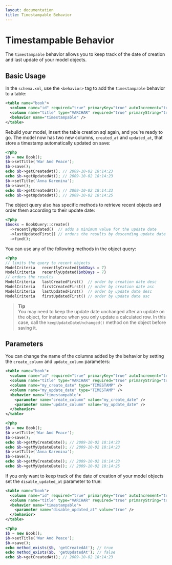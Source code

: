 ```yaml
---
layout: documentation
title: Timestampable Behavior
---
```


# Timestampable Behavior #

The `timestampable` behavior allows you to keep track of the date of creation and last update of your model objects.

## Basic Usage ##

In the `schema.xml`, use the `<behavior>` tag to add the `timestampable` behavior to a table:

```xml
<table name="book">
  <column name="id" required="true" primaryKey="true" autoIncrement="true" type="INTEGER" />
  <column name="title" type="VARCHAR" required="true" primaryString="true" />
  <behavior name="timestampable" />
</table>
```

Rebuild your model, insert the table creation sql again, and you're ready to go. The model now has two new columns, `created_at` and `updated_at`, that store a timestamp automatically updated on save:

```php
<?php
$b = new Book();
$b->setTitle('War And Peace');
$b->save();
echo $b->getCreatedAt(); // 2009-10-02 18:14:23
echo $b->getUpdatedAt(); // 2009-10-02 18:14:23
$b->setTitle('Anna Karenina');
$b->save();
echo $b->getCreatedAt(); // 2009-10-02 18:14:23
echo $b->getUpdatedAt(); // 2009-10-02 18:14:25
```

The object query also has specific methods to retrieve recent objects and order them according to their update date:

```php
<?php
$books = BookQuery::create()
  ->recentlyUpdated()  // adds a minimum value for the update date
  ->lastUpdatedFirst() // orders the results by descending update date
  ->find();
```

You can use any of the following methods in the object query:

```php
<?php
// limits the query to recent objects
ModelCriteria   recentlyCreated($nbDays = 7)
ModelCriteria   recentlyUpdated($nbDays = 7)
// orders the results
ModelCriteria   lastCreatedFirst()  // order by creation date desc
ModelCriteria   firstCreatedFirst() // order by creation date asc
ModelCriteria   lastUpdatedFirst()  // order by update date desc
ModelCriteria   firstUpdatedFirst() // order by update date asc
```

>**Tip**<br />You may need to keep the update date unchanged after an update on the object, for instance when you only update a calculated row. In this case, call the `keepUpdateDateUnchanged()` method on the object before saving it.


## Parameters ##

You can change the name of the columns added by the behavior by setting the `create_column` and `update_column` parameters:

```xml
<table name="book">
  <column name="id" required="true" primaryKey="true" autoIncrement="true" type="INTEGER" />
  <column name="title" type="VARCHAR" required="true" primaryString="true" />
  <column name="my_create_date" type="TIMESTAMP" />
  <column name="my_update_date" type="TIMESTAMP" />
  <behavior name="timestampable">
    <parameter name="create_column" value="my_create_date" />
    <parameter name="update_column" value="my_update_date" />
  </behavior>
</table>
```

```php
<?php
$b = new Book();
$b->setTitle('War And Peace');
$b->save();
echo $b->getMyCreateDate(); // 2009-10-02 18:14:23
echo $b->getMyUpdateDate(); // 2009-10-02 18:14:23
$b->setTitle('Anna Karenina');
$b->save();
echo $b->getMyCreateDate(); // 2009-10-02 18:14:23
echo $b->getMyUpdateDate(); // 2009-10-02 18:14:25
```

If you only want to keep track of the date of creation of your model objects set the `disable_updated_at` parameter to true:

```xml
<table name="book">
  <column name="id" required="true" primaryKey="true" autoIncrement="true" type="INTEGER" />
  <column name="title" type="VARCHAR" required="true" primaryString="true" />
  <behavior name="timestampable">
    <parameter name="disable_updated_at" value="true" />
  </behavior>
</table>
```

```php
<?php
$b = new Book();
$b->setTitle('War And Peace');
$b->save();
echo method_exists($b, 'getCreatedAt'); // true
echo method_exists($b, 'getUpdatedAt'); // false
echo $b->getCreatedAt(); // 2009-10-02 18:14:23
```
